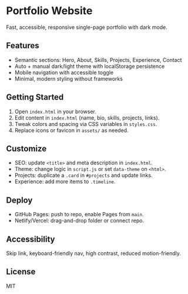 # Portfolio Website

Fast, accessible, responsive single-page portfolio with dark mode.

## Features
- Semantic sections: Hero, About, Skills, Projects, Experience, Contact
- Auto + manual dark/light theme with localStorage persistence
- Mobile navigation with accessible toggle
- Minimal, modern styling without frameworks

## Getting Started
1. Open `index.html` in your browser.
2. Edit content in `index.html` (name, bio, skills, projects, links).
3. Tweak colors and spacing via CSS variables in `styles.css`.
4. Replace icons or favicon in `assets/` as needed.

## Customize
- SEO: update `<title>` and meta description in `index.html`.
- Theme: change logic in `script.js` or set `data-theme` on `<html>`.
- Projects: duplicate a `.card` in `#projects` and update links.
- Experience: add more items to `.timeline`.

## Deploy
- GitHub Pages: push to repo, enable Pages from `main`.
- Netlify/Vercel: drag-and-drop folder or connect repo.

## Accessibility
Skip link, keyboard-friendly nav, high contrast, reduced motion-friendly.

## License
MIT
